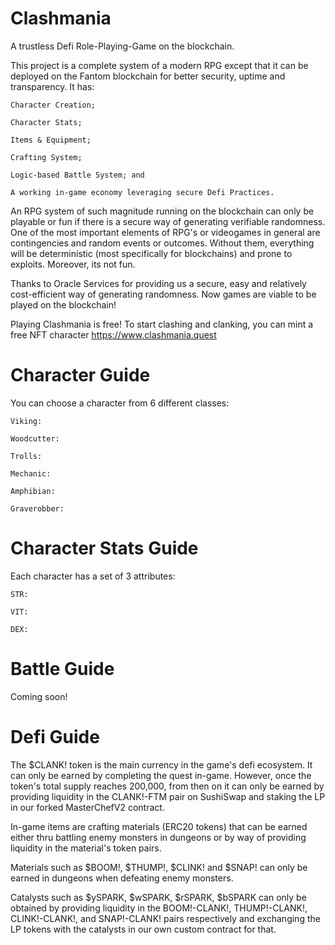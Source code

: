 # Clashmania

A trustless Defi Role-Playing-Game on the blockchain.

This project is a complete system of a modern RPG except that it can be deployed on the Fantom blockchain for better security, uptime and transparency.
It has:

    Character Creation;

    Character Stats;

    Items & Equipment;

    Crafting System;

    Logic-based Battle System; and

    A working in-game economy leveraging secure Defi Practices.

An RPG system of such magnitude running on the blockchain can only be playable or fun if there is a secure way of generating verifiable randomness. One of the most important elements of RPG's or videogames in general are contingencies and random events or outcomes. Without them, everything will be deterministic (most specifically for blockchains) and prone to exploits. Moreover, its not fun.

Thanks to Oracle Services for providing us a secure, easy and relatively cost-efficient way of generating randomness. Now games are viable to be played on the blockchain!

Playing Clashmania is free! To start clashing and clanking, you can mint a free NFT character https://www.clashmania.quest

# Character Guide
You can choose a character from 6 different classes:

    Viking:

    Woodcutter:

    Trolls:

    Mechanic:

    Amphibian:

    Graverobber:

# Character Stats Guide
Each character has a set of 3 attributes:

    STR:

    VIT:

    DEX:
# Battle Guide
Coming soon!

# Defi Guide
The $CLANK! token is the main currency in the game's defi ecosystem. It can only be earned by completing the quest in-game. However, once the token's total supply reaches 200,000, from then on it can only be earned by providing liquidity in the CLANK!-FTM pair on SushiSwap and staking the LP in our forked MasterChefV2 contract.

In-game items are crafting materials (ERC20 tokens) that can be earned either thru battling enemy monsters in dungeons or by way of providing liquidity in the material's token pairs.

Materials such as $BOOM!, $THUMP!, $CLINK! and $SNAP! can only be earned in dungeons when defeating enemy monsters.

Catalysts such as $ySPARK, $wSPARK, $rSPARK, $bSPARK can only be obtained by providing liquidity in the BOOM!-CLANK!, THUMP!-CLANK!, CLINK!-CLANK!, and SNAP!-CLANK! pairs respectively and exchanging the LP tokens with the catalysts in our own custom contract for that.



